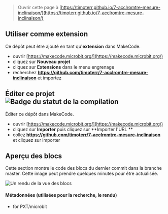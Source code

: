 
> Ouvrir cette page à [https://timoterr.github.io/7-acclromtre-mesure-inclinaison/](https://timoterr.github.io/7-acclromtre-mesure-inclinaison/)

## Utiliser comme extension

Ce dépôt peut être ajouté en tant qu'**extension** dans MakeCode.

* ouvrir [https://makecode.microbit.org/](https://makecode.microbit.org/)
* cliquez sur **Nouveau projet**
* cliquez sur **Extensions** dans le menu engrenage
* recherchez **https://github.com/timoterr/7-acclromtre-mesure-inclinaison** et importez

## Éditer ce projet ![Badge du statut de la compilation](https://github.com/timoterr/7-acclromtre-mesure-inclinaison/workflows/MakeCode/badge.svg)

Éditer ce dépôt dans MakeCode.

* ouvrir [https://makecode.microbit.org/](https://makecode.microbit.org/)
* cliquez sur **Importer** puis cliquez sur **Importer l'URL **
* collez **https://github.com/timoterr/7-acclromtre-mesure-inclinaison** et cliquez sur importer

## Aperçu des blocs

Cette section montre le code des blocs du dernier commit dans la branche master.
Cette image peut prendre quelques minutes pour être actualisée.

![Un rendu de la vue des blocs](https://github.com/timoterr/7-acclromtre-mesure-inclinaison/raw/master/.github/makecode/blocks.png)

#### Métadonnées (utilisées pour la recherche, le rendu)

* for PXT/microbit
<script src="https://makecode.com/gh-pages-embed.js"></script><script>makeCodeRender("{{ site.makecode.home_url }}", "{{ site.github.owner_name }}/{{ site.github.repository_name }}");</script>
